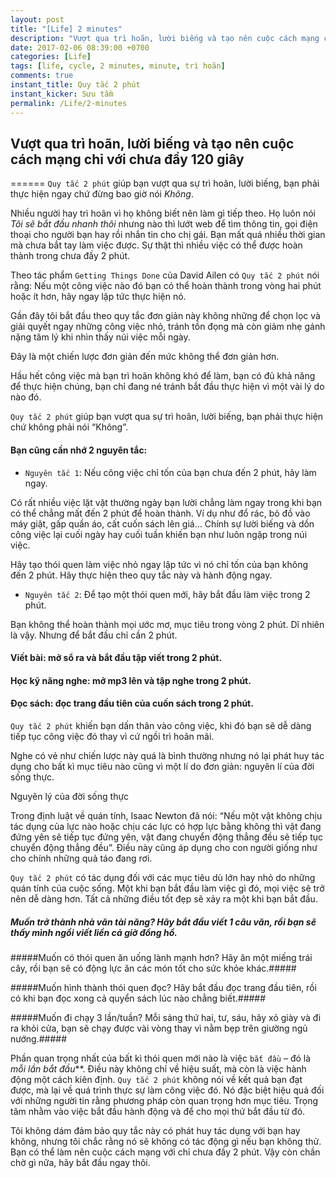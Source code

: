 ```yaml
---
layout: post
title: "[Life] 2 minutes"
description: "Vượt qua trì hoãn, lười biếng và tạo nên cuộc cách mạng chỉ với chưa đầy 120 giây"
date: 2017-02-06 08:39:00 +0700
categories: [Life]
tags: [life, cycle, 2 minutes, minute, trì hoãn]
comments: true
instant_title: Quy tắc 2 phút
instant_kicker: Sưu tầm
permalink: /Life/2-minutes
---
```

## Vượt qua trì hoãn, lười biếng và tạo nên cuộc cách mạng chỉ với chưa đầy 120 giây ##
======
`Quy tắc 2 phút`  giúp bạn vượt qua sự trì hoãn, lười biếng, bạn phải thực hiện ngay chứ đừng bao giờ nói _Không_.

Nhiều người hay trì hoãn vì họ không biết nên làm gì tiếp theo. Họ luôn nói _Tôi sẽ bắt đầu nhanh thôi_ nhưng nào thì lướt web để tìm thông tin, gọi điện thoại cho người bạn hay rồi nhắn tin cho chị gái. Bạn mất quá nhiều thời gian mà chưa bắt tay làm việc được. Sự thật thì nhiều việc có thể được hoàn thành trong chưa đầy 2 phút.

Theo tác phẩm `Getting Things Done` của David Ailen có `Quy tắc 2 phút` nói rằng: Nếu một công việc nào đó bạn có thể hoàn thành trong vòng hai phút hoặc ít hơn, hãy ngay lập tức thực hiện nó.

Gần đây tôi bắt đầu theo quy tắc đơn giản này không những để chọn lọc và giải quyết ngay những công việc nhỏ, tránh tồn đọng mà còn giảm nhẹ gánh nặng tâm lý khi nhìn thấy núi việc mỗi ngày.

Đây là một chiến lược đơn giản đến mức không thể đơn giản hơn.

Hầu hết công việc mà bạn trì hoãn không khó để làm, bạn có đủ khả năng để thực hiện chúng, bạn chỉ đang né tránh bắt đầu thực hiện vì một vài lý do nào đó.

`Quy tắc 2 phút`  giúp bạn vượt qua sự trì hoãn, lười biếng, bạn phải thực hiện chứ không phải nói “Không”.

#### Bạn cũng cần nhớ 2 nguyên tắc: ####

* `Nguyên tắc 1`: Nếu công việc chỉ tốn của bạn chưa đến 2 phút, hãy làm ngay.

Có rất nhiều việc lặt vặt thường ngày bạn lười chẳng làm ngay trong khi bạn có thể chẳng mất đến 2 phút để hoàn thành. Ví dụ như đổ rác, bỏ đồ vào máy giặt, gấp quần áo, cất cuốn sách lên giá… Chính sự lười biếng và dồn công việc lại cuối ngày hay cuối tuần khiến bạn như luôn ngập trong núi việc.

Hãy tạo thói quen làm việc nhỏ ngay lập tức vì nó chỉ tốn của bạn không đến 2 phút. Hãy thực hiện theo quy tắc này và hành động ngay.

* `Nguyên tắc 2`: Để tạo một thói quen mới, hãy bắt đầu làm việc trong 2 phút.

Bạn không thể hoàn thành mọi ước mơ, mục tiêu trong vòng 2 phút. Dĩ nhiên là vậy. Nhưng để bắt đầu chỉ cần 2 phút.

#### Viết bài: mở sổ ra và bắt đầu tập viết trong 2 phút. ####

#### Học kỹ năng nghe: mở mp3 lên và tập nghe trong 2 phút. ####

#### Đọc sách: đọc trang đầu tiên của cuốn sách trong 2 phút. ####

`Quy tắc 2 phút`  khiến bạn dấn thân vào công việc, khi đó bạn sẽ dễ dàng tiếp tục công việc đó thay vì cứ ngồi trì hoãn mãi.

Nghe có vẻ như chiến lược này quá là bình thường nhưng nó lại phát huy tác dụng cho bất kì mục tiêu nào cũng vì một lí do đơn giản: nguyên lí của đời sống thực.

Nguyên lý của đời sống thực

Trong định luật về quán tính, Isaac Newton đã nói: “Nếu một vật không chịu tác dụng của lực nào hoặc chịu các lực có hợp lực bằng không thì vật đang đứng yên sẽ tiếp tục đứng yên, vật đang chuyển động thẳng đều sẽ tiếp tục chuyển động thẳng đều”. Điều này cũng áp dụng cho con người giống như cho chính những quả táo đang rơi.

`Quy tắc 2 phút`  có tác dụng đối với các mục tiêu dù lớn hay nhỏ do những quán tính của cuộc sống. Một khi bạn bắt đầu làm việc gì đó, mọi việc sẽ trở nên dễ dàng hơn. Tất cả những điều tốt đẹp sẽ xảy ra một khi bạn bắt đầu.

##### Muốn trở thành nhà văn tài năng? Hãy bắt đầu viết 1 câu văn, rồi bạn sẽ thấy mình ngồi viết liền cả giờ đồng hồ. ##### 

#####Muốn có thói quen ăn uống lành mạnh hơn? Hãy ăn một miếng trái cây, rồi bạn sẽ có động lực ăn các món tốt cho sức khỏe khác.#####

#####Muốn hình thành thói quen đọc? Hãy bắt đầu đọc trang đầu tiên, rồi có khi bạn đọc xong cả quyển sách lúc nào chẳng biết.#####

#####Muốn đi chạy 3 lần/tuần? Mỗi sáng thứ hai, tư, sáu, hãy xỏ giày và đi ra khỏi cửa, bạn sẽ chạy được vài vòng thay vì nằm bẹp trên giường ngủ nướng.#####

Phần quan trọng nhất của bất kì thói quen mới nào là việc `bắt đầu` – đó là _mỗi lần bắt đầu_**. Điều này không chỉ về hiệu suất, mà còn là việc hành động một cách kiên định. `Quy tắc 2 phút`  không nói về kết quả bạn đạt được, mà lại về quá trình thực sự làm công việc đó. Nó đặc biệt hiệu quả đối với những người tin rằng phương pháp còn quan trọng hơn mục tiêu. Trọng tâm nhằm vào việc bắt đầu hành động và để cho mọi thứ bắt đầu từ đó.

Tôi không dám đảm bảo quy tắc này có phát huy tác dụng với bạn hay không, nhưng tôi chắc rằng nó sẽ không có tác động gì nếu bạn không thử. Bạn có thể làm nên cuộc cách mạng với chỉ chưa đầy 2 phút. Vậy còn chần chờ gì nữa, hãy bắt đầu ngay thôi.
